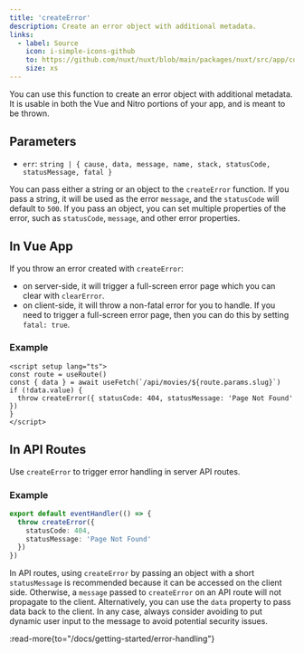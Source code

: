 ```yaml
---
title: 'createError'
description: Create an error object with additional metadata.
links:
  - label: Source
    icon: i-simple-icons-github
    to: https://github.com/nuxt/nuxt/blob/main/packages/nuxt/src/app/composables/error.ts
    size: xs
---
```


You can use this function to create an error object with additional metadata. It is usable in both the Vue and Nitro portions of your app, and is meant to be thrown.

## Parameters

- `err`: `string | { cause, data, message, name, stack, statusCode, statusMessage, fatal }`

You can pass either a string or an object to the `createError` function. If you pass a string, it will be used as the error `message`, and the `statusCode` will default to `500`. If you pass an object, you can set multiple properties of the error, such as `statusCode`, `message`, and other error properties.

## In Vue App

If you throw an error created with `createError`:

- on server-side, it will trigger a full-screen error page which you can clear with `clearError`.
- on client-side, it will throw a non-fatal error for you to handle. If you need to trigger a full-screen error page, then you can do this by setting `fatal: true`.

### Example

```vue [app/pages/movies/[slug\\].vue]
<script setup lang="ts">
const route = useRoute()
const { data } = await useFetch(`/api/movies/${route.params.slug}`)
if (!data.value) {
  throw createError({ statusCode: 404, statusMessage: 'Page Not Found' })
}
</script>
```

## In API Routes

Use `createError` to trigger error handling in server API routes.

### Example

```ts [server/api/error.ts]
export default eventHandler(() => {
  throw createError({
    statusCode: 404,
    statusMessage: 'Page Not Found'
  })
})
```

In API routes, using `createError` by passing an object with a short `statusMessage` is recommended because it can be accessed on the client side. Otherwise, a `message` passed to `createError` on an API route will not propagate to the client. Alternatively, you can use the `data` property to pass data back to the client. In any case, always consider avoiding to put dynamic user input to the message to avoid potential security issues.

:read-more{to="/docs/getting-started/error-handling"}
